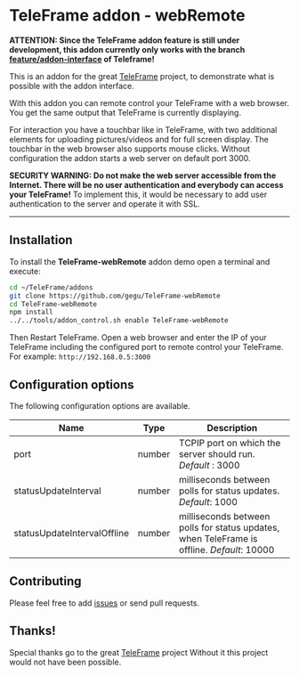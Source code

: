 # TeleFrame addon - webRemote

**ATTENTION: Since the TeleFrame addon feature is still under development, this addon currently only works with the branch [feature/addon-interface](https://github.com/LukeSkywalker92/TeleFrame/tree/feature/addon-interface) of Teleframe!**

This is an addon for the great [TeleFrame](https://github.com/LukeSkywalker92/TeleFrame) project, to demonstrate what is possible with the addon interface.

With this addon you can remote control your TeleFrame with a web browser. You get the same output that TeleFrame is currently displaying.

For interaction you have a touchbar like in TeleFrame, with two additional elements for uploading pictures/videos and for full screen display. The touchbar in the web browser also supports mouse clicks.
Without configuration the addon starts a web server on default port 3000.

**SECURITY WARNING: Do not make the web server accessible from the Internet. There will be no user authentication and everybody can access your TeleFrame!**
To implement this, it would be necessary to add user authentication to the server and operate it with SSL.

---
## Installation

To install the **TeleFrame-webRemote**  addon demo open a terminal and execute:

```sh
cd ~/TeleFrame/addons
git clone https://github.com/gegu/TeleFrame-webRemote
cd TeleFrame-webRemote
npm install
../../tools/addon_control.sh enable TeleFrame-webRemote
```

Then Restart TeleFrame. Open a web browser and enter the IP of your TeleFrame including the configured port to remote control your TeleFrame.
For example: `http://192.168.0.5:3000`

## Configuration options

The following configuration options are available.

| Name                        | Type   | Description                                                                                |
| --------------------------- | ------ | ------------------------------------------------------------------------------------------ |
| port                        | number | TCPIP port on which the server should run. _Default_ : 3000                                |
| statusUpdateInterval        | number | milliseconds between polls for status updates. _Default_: 1000                             |
| statusUpdateIntervalOffline | number | milliseconds between polls for status updates, when TeleFrame is offline. _Default_: 10000 |


## Contributing

Please feel free to add [issues](https://github.com/gegu/TeleFrame-webRemote/issues) or send pull requests.

## Thanks!

Special thanks go to the great [TeleFrame](https://github.com/LukeSkywalker92/TeleFrame) project Without it this project would not have been possible.
